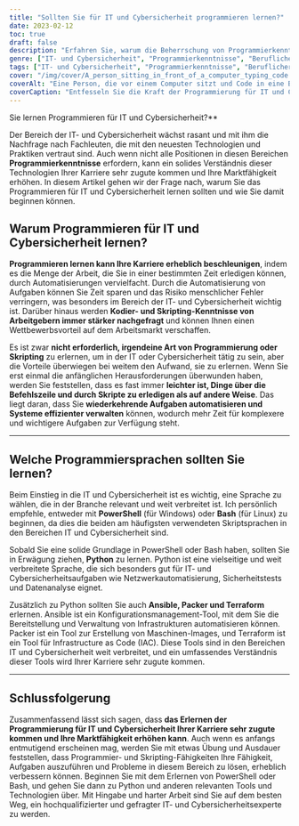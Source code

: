 ```yaml
---
title: "Sollten Sie für IT und Cybersicherheit programmieren lernen?"
date: 2023-02-12
toc: true
draft: false
description: "Erfahren Sie, warum die Beherrschung von Programmierkenntnissen für Ihre IT- und Cybersicherheitskarriere von großem Nutzen sein kann, und wie Sie mit PowerShell, Bash, Python, Ansible, Packer und Terraform beginnen können."
genre: ["IT- und Cybersicherheit", "Programmierkenntnisse", "Beruflicher Aufstieg", "Automatisierung", "Befehlszeile", "Skripting", "Bereitstellung der Infrastruktur", "Datenanalyse", "Sicherheitsprüfung", "Berufliche Entwicklung"]
tags: ["IT- und Cybersicherheit", "Programmierkenntnisse", "Beruflicher Aufstieg", "PowerShell", "Bash", "Python", "Ansible", "Packer", "Terraform", "Automatisierung", "Befehlszeile", "Skripting", "Bereitstellung der Infrastruktur", "Datenanalyse", "Sicherheitsprüfung", "IT-Karrieren", "Karrieren im Bereich Cybersicherheit", "IT-Fachleute", "Fachleute für Cybersicherheit", "Netzwerk-Automatisierung", "Sicherheitsanalyse", "Skriptsprachen", "Konfigurationsmanagement", "Infrastruktur als Code", "IT-Automatisierung", "IT-Industrie", "Cyber-Sicherheitsindustrie", "Stellenmarkt", "IT-Kenntnisse"]
cover: "/img/cover/A_person_sitting_in_front_of_a_computer_typing_code.png"
coverAlt: "Eine Person, die vor einem Computer sitzt und Code in eine Befehlszeilenschnittstelle eintippt, während Textzeilen über den Bildschirm laufen. "
coverCaption: "Entfesseln Sie die Kraft der Programmierung für IT und Cybersicherheit."
---
```

 Sie lernen Programmieren für IT und Cybersicherheit?**

Der Bereich der IT- und Cybersicherheit wächst rasant und mit ihm die Nachfrage nach Fachleuten, die mit den neuesten Technologien und Praktiken vertraut sind. Auch wenn nicht alle Positionen in diesen Bereichen **Programmierkenntnisse** erfordern, kann ein solides Verständnis dieser Technologien Ihrer Karriere sehr zugute kommen und Ihre Marktfähigkeit erhöhen. In diesem Artikel gehen wir der Frage nach, warum Sie das Programmieren für IT und Cybersicherheit lernen sollten und wie Sie damit beginnen können.

## Warum Programmieren für IT und Cybersicherheit lernen?

**Programmieren lernen kann Ihre Karriere erheblich beschleunigen**, indem es die Menge der Arbeit, die Sie in einer bestimmten Zeit erledigen können, durch Automatisierungen vervielfacht. Durch die Automatisierung von Aufgaben können Sie Zeit sparen und das Risiko menschlicher Fehler verringern, was besonders im Bereich der IT- und Cybersicherheit wichtig ist. Darüber hinaus werden **Kodier- und Skripting-Kenntnisse von Arbeitgebern immer stärker nachgefragt** und können Ihnen einen Wettbewerbsvorteil auf dem Arbeitsmarkt verschaffen.

Es ist zwar **nicht erforderlich, irgendeine Art von Programmierung oder Skripting** zu erlernen, um in der IT oder Cybersicherheit tätig zu sein, aber die Vorteile überwiegen bei weitem den Aufwand, sie zu erlernen. Wenn Sie erst einmal die anfänglichen Herausforderungen überwunden haben, werden Sie feststellen, dass es fast immer **leichter ist, Dinge über die Befehlszeile und durch Skripte zu erledigen als auf andere Weise**. Das liegt daran, dass Sie **wiederkehrende Aufgaben automatisieren und Systeme effizienter verwalten** können, wodurch mehr Zeit für komplexere und wichtigere Aufgaben zur Verfügung steht.

_________________________

## Welche Programmiersprachen sollten Sie lernen?

Beim Einstieg in die IT und Cybersicherheit ist es wichtig, eine Sprache zu wählen, die in der Branche relevant und weit verbreitet ist. Ich persönlich empfehle, entweder mit **PowerShell** (für Windows) oder **Bash** (für Linux) zu beginnen, da dies die beiden am häufigsten verwendeten Skriptsprachen in den Bereichen IT und Cybersicherheit sind.

Sobald Sie eine solide Grundlage in PowerShell oder Bash haben, sollten Sie in Erwägung ziehen, **Python** zu lernen. Python ist eine vielseitige und weit verbreitete Sprache, die sich besonders gut für IT- und Cybersicherheitsaufgaben wie Netzwerkautomatisierung, Sicherheitstests und Datenanalyse eignet.

Zusätzlich zu Python sollten Sie auch **Ansible, Packer und Terraform** erlernen. Ansible ist ein Konfigurationsmanagement-Tool, mit dem Sie die Bereitstellung und Verwaltung von Infrastrukturen automatisieren können. Packer ist ein Tool zur Erstellung von Maschinen-Images, und Terraform ist ein Tool für Infrastructure as Code (IAC). Diese Tools sind in den Bereichen IT und Cybersicherheit weit verbreitet, und ein umfassendes Verständnis dieser Tools wird Ihrer Karriere sehr zugute kommen.

_________________________

## Schlussfolgerung

Zusammenfassend lässt sich sagen, dass **das Erlernen der Programmierung für IT und Cybersicherheit Ihrer Karriere sehr zugute kommen und Ihre Marktfähigkeit erhöhen kann**. Auch wenn es anfangs entmutigend erscheinen mag, werden Sie mit etwas Übung und Ausdauer feststellen, dass Programmier- und Skripting-Fähigkeiten Ihre Fähigkeit, Aufgaben auszuführen und Probleme in diesem Bereich zu lösen, erheblich verbessern können. Beginnen Sie mit dem Erlernen von PowerShell oder Bash, und gehen Sie dann zu Python und anderen relevanten Tools und Technologien über. Mit Hingabe und harter Arbeit sind Sie auf dem besten Weg, ein hochqualifizierter und gefragter IT- und Cybersicherheitsexperte zu werden.
